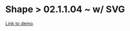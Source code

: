 # Shape > 02.1.1.04 ~ w/ SVG

[Link to demo](https://larryzodiac.github.io/Creative-Coding/02_shape/02.1_grid/02.1.1/02.1.1.04.SVG/index.html).
